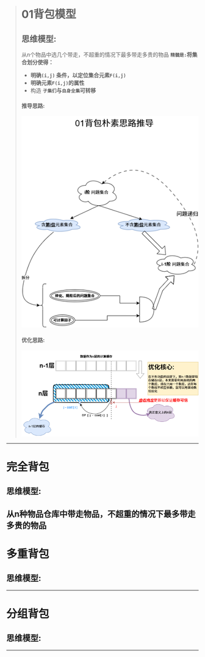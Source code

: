 ># 01背包模型
>## 思维模型:
> 
>从n个物品中选几个带走，不超重的情况下最多带走多贵的物品
>**`精髓是:`将集合划分使得：**
>- **明确`(i,j)` 条件，以定位集合元素`F(i,j)`**
>- **明确元素`F(i,j)`的属性**
>- 构造 **`子集们`与`自身全集`可转移**
>#### 推导思路:
>![alt text](../../Resource/01背包优化思路推导.drawio.png)
>
>#### 优化思路:
>![alt text](../../Resource/01背包优化思路.drawio.png)
---
# 完全背包
## 思维模型:

从n种物品仓库中带走物品，不超重的情况下最多带走多贵的物品
---
# 多重背包
## 思维模型:

---
# 分组背包
## 思维模型:
---